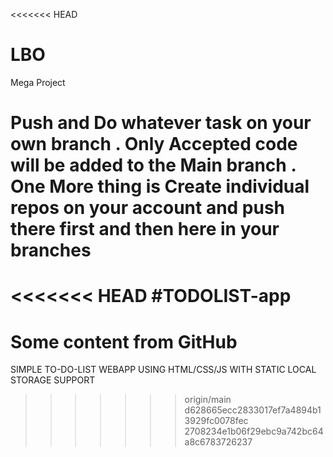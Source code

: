 <<<<<<< HEAD
# LBO
Mega Project 


Push and Do whatever task on your own branch . Only Accepted code will be added to the Main branch .
One More thing is Create individual repos on your account and push there first and then here in your branches  
=======
<<<<<<< HEAD
#TODOLIST-app
=======
# Some content from GitHub
SIMPLE TO-DO-LIST WEBAPP USING HTML/CSS/JS WITH STATIC LOCAL STORAGE SUPPORT
>>>>>>> origin/main d628665ecc2833017ef7a4894b13929fc0078fec
>>>>>>> 2708234e1b06f29ebc9a742bc64a8c6783726237
